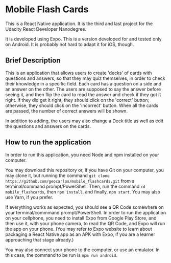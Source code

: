 # Mobile Flash Cards

This is a React Native application. It is the third and last project for the Udacity React Developer Nanodegree.

It is developed using Expo. This is a version developed for and tested only on Android. It is probably not hard to adapt it for iOS, though.

## Brief Description

This is an application that allows users to create 'decks' of cards with questions and answers, so that they may quiz themselves, in order to check their knowledge in a specific field. Each card has a question on a side and an answer on the other. The users are supposed to say the answer before seeing it, and then flip the card to read the answer and check if they got it right. If they did get it right, they should click on the 'correct' button; otherwise, they should click on the 'incorrect' button. When all the cards are passed, the number of correct answers will be shown.

In addition to adding, the users may also change a Deck title as well as edit the questions and answers on the cards.

## How to run the application

In order to run this application, you need Node and npm installed on your computer.

You may download this repository or, if you have Git on your computer, you may clone it, but running the command `git clone https://github.com/geocarlos/mobile_flashcards.git` from a terminal/command prompt/PowerShell. Then, run the command `cd mobile_flashcards`, then `npm install`, and finally, `npm start`. You may also use Yarn, if you prefer.

If everything works as expected, you should see a QR Code somewhere on your terminal/commmand prompt/PowerShell. In order to run the application on your cellphone, you need to install Expo from Google Play Store, and then use it, with your phone camera, to read the QR Code, and Expo will run the app on your phone. (You may refer to Expo website to learn about packaging a React Native app as an APK with Expo, if you are a learner approaching that stage already.)

You may also connect your phone to the computer, or use an emulator. In this case, the command to be run is `npm run android`.
